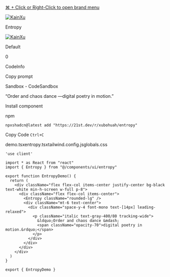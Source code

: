 [⌘ \+ Click or Right-Click to open brand menu](https://21st.dev/?tab=home "Right-click for brand assets menu")

[![KainXu](https://img.clerk.com/eyJ0eXBlIjoicHJveHkiLCJzcmMiOiJodHRwczovL2ltYWdlcy5jbGVyay5kZXYvb2F1dGhfZ2l0aHViL2ltZ18ydmwxRHFITWFaQkc3cUM2c3JEMGpuMEZucmEifQ)](https://21st.dev/Kain0127)

Entropy

[![KainXu](https://img.clerk.com/eyJ0eXBlIjoicHJveHkiLCJzcmMiOiJodHRwczovL2ltYWdlcy5jbGVyay5kZXYvb2F1dGhfZ2l0aHViL2ltZ18ydmwxRHFITWFaQkc3cUM2c3JEMGpuMEZucmEifQ)](https://21st.dev/Kain0127)

Default

0

CodeInfo

Copy prompt

Sandbox - CodeSandbox

“Order and chaos dance —digital poetry in motion.”

Install component

npm

`npxshadcn@latest add "https://21st.dev/r/xubohuah/entropy"`

Copy Code `Ctrl+C`

demo.tsxentropy.tsxtailwind.config.jsglobals.css

```sp-c-fWymNx sp-pre-placeholder
'use client'

import * as React from "react"
import { Entropy } from "@/components/ui/entropy"

export function EntropyDemo() {
  return (
    <div className="flex flex-col items-center justify-center bg-black text-white min-h-screen w-full p-8">
      <div className="flex flex-col items-center">
        <Entropy className="rounded-lg" />
        <div className="mt-6 text-center">
          <div className="space-y-4 font-mono text-[14px] leading-relaxed">
            <p className="italic text-gray-400/80 tracking-wide">
              &ldquo;Order and chaos dance &mdash;
              <span className="opacity-70">digital poetry in motion.&rdquo;</span>
            </p>
          </div>
        </div>
      </div>
    </div>
  )
}

export { EntropyDemo }
```